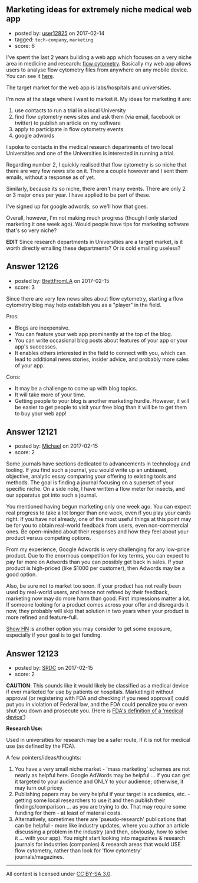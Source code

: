## Marketing ideas for extremely niche medical web app

- posted by: [user12825](https://stackexchange.com/users/10250190/user12825) on 2017-02-14
- tagged: `tech-company`, `marketing`
- score: 6

I've spent the last 2 years building a web app which focuses on a very niche area in medicine and research: [flow cytometry][1]. Basically my web app allows users to analyse flow cytometry files from anywhere on any mobile device. You can see it [here][2].

The target market for the web app is labs/hospitals and universities. 

I'm now at the stage where I want to market it. My ideas for marketing it are:

 1. use contacts to run a trial in a local University
 2. find flow cytometry news sites and ask them (via email, facebook or twitter) to publish an article on my software
 3. apply to participate in flow cytometry events
 4. google adwords

I spoke to contacts in the medical research departments of two local Universities and one of the Universities is interested in running a trial. 

Regarding number 2, I quickly realised that flow cytometry is so niche that there are very few news site on it. There a couple however and I sent them emails, without a response as of yet. 

Similarly, because its so niche, there aren't many events. There are only 2 or 3 major ones per year. I have applied to be part of these. 

I've signed up for google adwords, so we'll how that goes.

Overall, however, I'm not making much progress (though I only started marketing it one week ago). Would people have tips for marketing software that's so very niche?

**EDIT**
Since research departments in Universities are a target market, is it worth directly emailing these departments? Or is cold emailing useless?



  [1]: http://www.news-medical.net/life-sciences/What-is-Flow-Cytometry.aspx
  [2]: https://www.redmatterapp.com/


## Answer 12126

- posted by: [BrettFromLA](https://stackexchange.com/users/2813127/brettfromla) on 2017-02-15
- score: 3

Since there are very few news sites about flow cytometry, starting a flow cytometry blog may help establish you as a "player" in the field.

Pros:

 - Blogs are inexpensive.
 - You can feature your web app prominently at the top of the blog.
 - You can write occasional blog posts about features of your app or your app's successes.
 - It enables others interested in the field to connect with you, which can lead to additional news stories, insider advice, and probably more sales of your app.

Cons:

 - It may be a challenge to come up with blog topics.
 - It will take more of your time.
 - Getting people to your blog is another marketing hurdle. However, it will be easier to get people to visit your free blog than it will be to get them to buy your web app!


## Answer 12121

- posted by: [Michael](https://stackexchange.com/users/5660741/michael) on 2017-02-15
- score: 2

<p>Some journals have sections dedicated to advancements in technology and tooling. If you find such a journal, you would write up an unbiased, objective, analytic essay comparing your offering to existing tools and methods. The goal is finding a journal focusing on a superset of your specific niche. On a side note, I have written a flow meter for insects, and our apparatus got into such a journal.</p>

<p>You mentioned having begun marketing only one week ago. You can expect real progress to take a lot longer than one week, even if you play your cards right. If you have not already, one of the most useful things at this point may be for you to obtain real-world feedback from users, even non-commercial ones. Be open-minded about their responses and how they feel about your product versus competing options.</p>

<p>From my experience, Google Adwords is very challenging for any low-price product. Due to the enormous competition for key terms, you can expect to pay far more on Adwords than you can possibly get back in sales. If your product is high-priced (like $1000 per customer), then Adwords may be a good option.</p>

<p>Also, be sure not to market too soon. If your product has not really been used by real-world users, and hence not refined by their feedback, marketing now may do more harm than good. First impressions matter a lot. If someone looking for a product comes across your offer and disregards it now, they probably will skip that solution in two years when your product is more refined and feature-full.</p>

<p><a href="https://news.ycombinator.com/show" rel="nofollow noreferrer">Show HN</a> is another option you may consider to get some exposure, especially if your goal is to get funding.</p>



## Answer 12123

- posted by: [SRDC](https://stackexchange.com/users/5438059/srdc) on 2017-02-15
- score: 2

<p><strong>CAUTION</strong>: This sounds like it would likely be classified as a medical device if ever marketed for use by patients or hospitals. Marketing it without approval (or registering with FDA and checking if you need approval) could put you in violation of Federal law, and the FDA could penalize you or even shut you down and prosecute you. (Here is <a href="http://www.fda.gov/AboutFDA/Transparency/Basics/ucm211822.htm" rel="nofollow noreferrer">FDA's definition of a 'medical device'</a>)</p>

<p><strong>Research Use:</strong></p>

<p>Used in universities for research may be a safer route, if it is not for medical use (as defined by the FDA). </p>

<p>A few pointers/ideas/thoughts:</p>

<ol>
<li>You have a very small niche market - 'mass marketing' schemes are not nearly as helpful here. Google AdWords may be helpful ... if you can get it targeted to your audience and ONLY to your audience; otherwise, it may turn out pricey.</li>
<li>Publishing papers may be very helpful if your target is academics, etc. - getting some local researchers to use it and then publish their findings/comparison ... as you are trying to do. That may require some funding for them - at least of material costs.</li>
<li>Alternatively, sometimes there are 'pseudo-research' publications that can be helpful - more like industry updates, where you author an article discussing a problem in the industry (and then, obviously, how to solve it ... with your app). You might start looking into magazines &amp; research journals for industries (companies) &amp; research areas that would USE flow cytometry, rather than look for 'flow cytometry' journals/magazines.</li>
</ol>




---

All content is licensed under [CC BY-SA 3.0](https://creativecommons.org/licenses/by-sa/3.0/).
